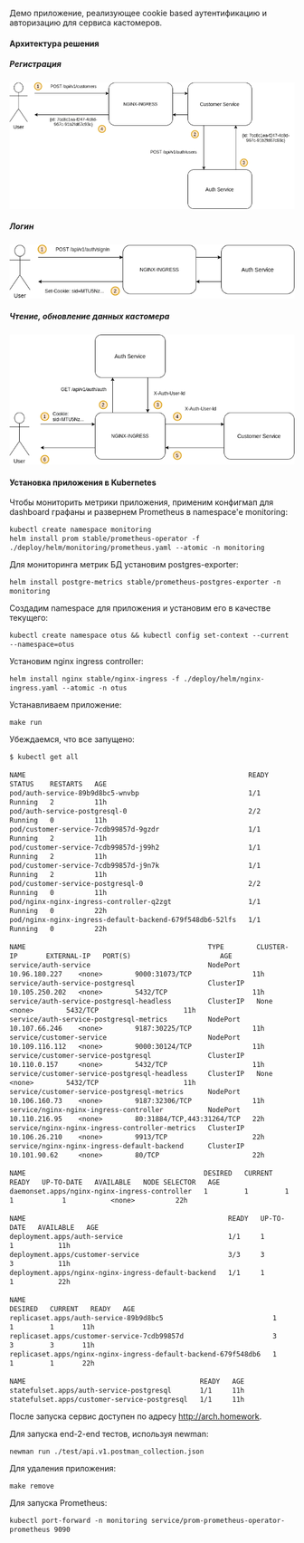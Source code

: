 Демо приложение, реализующее cookie based аутентификацию и авторизацию для сервиса кастомеров.

#### Архитектура решения

##### Регистрация

![](README.assets/registration.png)

##### Логин

![](README.assets/signin.png)

##### Чтение, обновление данных кастомера

![](README.assets/auth.png)


#### Установка приложения в Kubernetes

Чтобы мониторить метрики приложения, применим конфигмап для dashboard графаны и развернем Prometheus в namespace'е monitoring:

```
kubectl create namespace monitoring
helm install prom stable/prometheus-operator -f ./deploy/helm/monitoring/prometheus.yaml --atomic -n monitoring
```

Для мониторинга метрик БД установим postgres-exporter:

```
helm install postgre-metrics stable/prometheus-postgres-exporter -n monitoring
```

Создадим namespace для приложения и установим его в качестве текущего:

```
kubectl create namespace otus && kubectl config set-context --current --namespace=otus
```

Установим nginx ingress controller:

```
helm install nginx stable/nginx-ingress -f ./deploy/helm/nginx-ingress.yaml --atomic -n otus
```

Устанавливаем приложение:

````
make run
````

Убеждаемся, что все запущено:

```
$ kubectl get all

NAME                                                       READY   STATUS    RESTARTS   AGE
pod/auth-service-89b9d8bc5-wnvbp                           1/1     Running   2          11h
pod/auth-service-postgresql-0                              2/2     Running   0          11h
pod/customer-service-7cdb99857d-9gzdr                      1/1     Running   2          11h
pod/customer-service-7cdb99857d-j99h2                      1/1     Running   2          11h
pod/customer-service-7cdb99857d-j9n7k                      1/1     Running   2          11h
pod/customer-service-postgresql-0                          2/2     Running   0          11h
pod/nginx-nginx-ingress-controller-q2zgt                   1/1     Running   0          22h
pod/nginx-nginx-ingress-default-backend-679f548db6-52lfs   1/1     Running   0          22h

NAME                                             TYPE        CLUSTER-IP       EXTERNAL-IP   PORT(S)                      AGE
service/auth-service                             NodePort    10.96.180.227    <none>        9000:31073/TCP               11h
service/auth-service-postgresql                  ClusterIP   10.105.250.202   <none>        5432/TCP                     11h
service/auth-service-postgresql-headless         ClusterIP   None             <none>        5432/TCP                     11h
service/auth-service-postgresql-metrics          NodePort    10.107.66.246    <none>        9187:30225/TCP               11h
service/customer-service                         NodePort    10.109.116.112   <none>        9000:30124/TCP               11h
service/customer-service-postgresql              ClusterIP   10.110.0.157     <none>        5432/TCP                     11h
service/customer-service-postgresql-headless     ClusterIP   None             <none>        5432/TCP                     11h
service/customer-service-postgresql-metrics      NodePort    10.106.160.73    <none>        9187:32306/TCP               11h
service/nginx-nginx-ingress-controller           NodePort    10.110.216.95    <none>        80:31884/TCP,443:31264/TCP   22h
service/nginx-nginx-ingress-controller-metrics   ClusterIP   10.106.26.210    <none>        9913/TCP                     22h
service/nginx-nginx-ingress-default-backend      ClusterIP   10.101.90.62     <none>        80/TCP                       22h

NAME                                            DESIRED   CURRENT   READY   UP-TO-DATE   AVAILABLE   NODE SELECTOR   AGE
daemonset.apps/nginx-nginx-ingress-controller   1         1         1       1            1           <none>          22h

NAME                                                  READY   UP-TO-DATE   AVAILABLE   AGE
deployment.apps/auth-service                          1/1     1            1           11h
deployment.apps/customer-service                      3/3     3            3           11h
deployment.apps/nginx-nginx-ingress-default-backend   1/1     1            1           22h

NAME                                                             DESIRED   CURRENT   READY   AGE
replicaset.apps/auth-service-89b9d8bc5                           1         1         1       11h
replicaset.apps/customer-service-7cdb99857d                      3         3         3       11h
replicaset.apps/nginx-nginx-ingress-default-backend-679f548db6   1         1         1       22h

NAME                                           READY   AGE
statefulset.apps/auth-service-postgresql       1/1     11h
statefulset.apps/customer-service-postgresql   1/1     11h
```

После запуска сервис доступен по адресу http://arch.homework.

Для запуска end-2-end тестов, используя newman:

```
newman run ./test/api.v1.postman_collection.json
```

Для удаления приложения:

```
make remove
```

Для запуска Prometheus:

```
kubectl port-forward -n monitoring service/prom-prometheus-operator-prometheus 9090
```